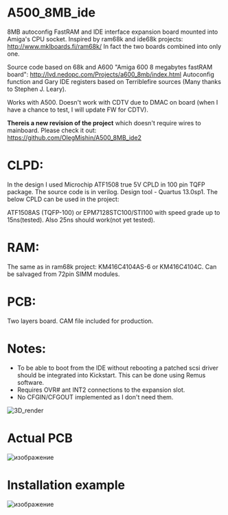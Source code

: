 # A500_8MB_ide
 
 8MB autoconfig FastRAM and IDE interface expansion board mounted into Amiga's CPU socket. 
Inspired by ram68k and ide68k projects: http://www.mklboards.fi/ram68k/ In fact the two boards combined into only one.

Source code based on 68k and A600 "Amiga 600 8 megabytes fastRAM board": http://lvd.nedopc.com/Projects/a600_8mb/index.html
Autoconfig function and Gary IDE registers based on Terriblefire sources (Many thanks to Stephen J. Leary).

Works with A500. Doesn't work with CDTV due to DMAC on board (when I have a chance to test, I will update FW for CDTV).

**Thereis a new revision of the project** which doesn't require wires to mainboard. Please check it out:
https://github.com/OlegMishin/A500_8MB_ide2

# CLPD: 
In the design I used Microchip ATF1508 true 5V CPLD in 100 pin TQFP package. The source code is in verilog. Design tool - Quartus 13.0sp1.
The below CPLD can be used in the project:

ATF1508AS (TQFP-100) or EPM7128STC100/STI100 with speed grade up to 15ns(tested).
Also 25ns should work(not yet tested). 

# RAM: 
The same as in ram68k project: KM416C4104AS-6 or KM416C4104C. Can be salvaged from 72pin SIMM modules.

# PCB: 
Two layers board. CAM file included for production.

# Notes:
- To be able to boot from the IDE without rebooting a patched scsi driver should be integrated into Kickstart. This can be done using Remus software.
- Requires OVR# ant INT2 connections to the expansion slot.
- No CFGIN/CFGOUT implemented as I don't need them.

![3D_render](https://user-images.githubusercontent.com/81614352/137478370-01d7e0f7-530c-4405-b8d8-a8bc4e3bfd53.png)

# Actual PCB
![изображение](https://user-images.githubusercontent.com/81614352/159073952-6bbf11e8-2acb-4636-b400-00bc0ea5ab38.png)


# Installation example
![изображение](https://user-images.githubusercontent.com/81614352/157677474-ae68848f-e7ed-40b6-94e6-58987b2c6a8a.png)

